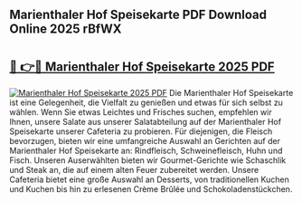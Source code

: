 ## Marienthaler Hof Speisekarte PDF Download Online 2025 rBfWX

# <h2><a href="http://gcb41y.nevu.top/?p=Marienthaler+Hof+Speisekarte">🔗 👉🔴 Marienthaler Hof Speisekarte 2025 PDF</a></h2>

[![Marienthaler Hof Speisekarte 2025 PDF](https://i.imgur.com/dBaPXMq.png)](http://gcb41y.nevu.top/?p=Marienthaler+Hof+Speisekarte)
Die Marienthaler Hof Speisekarte ist eine Gelegenheit, die Vielfalt zu genießen und etwas für sich selbst zu wählen. Wenn Sie etwas Leichtes und Frisches suchen, empfehlen wir Ihnen, unsere Salate aus unserer Salatabteilung auf der Marienthaler Hof Speisekarte unserer Cafeteria zu probieren. Für diejenigen, die Fleisch bevorzugen, bieten wir eine umfangreiche Auswahl an Gerichten auf der Marienthaler Hof Speisekarte an: Rindfleisch, Schweinefleisch, Huhn und Fisch. Unseren Auserwählten bieten wir Gourmet-Gerichte wie Schaschlik und Steak an, die auf einem alten Feuer zubereitet werden. Unsere Cafeteria bietet eine große Auswahl an Desserts, von traditionellen Kuchen und Kuchen bis hin zu erlesenen Crème Brûlée und Schokoladenstückchen.
